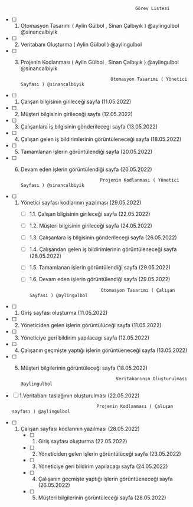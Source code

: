                                                       Görev Listesi
                                  
- [ ] 1. Otomasyon Tasarımı   ( Aylin Gülbol , Sinan Çalbıyık )  @aylingulbol @sinancalbiyik
- [ ] 2. Veritabanı Oluşturma ( Aylin Gülbol ) @aylingulbol
- [ ] 3. Projenin Kodlanması  ( Aylin Gülbol , Sinan Çalbıyık )  @aylingulbol @sinancalbiyik
                                   
                                   
                                   
                                           Otomasyon Tasarımı ( Yönetici Sayfası ) @sinancalbiyik
                                           
 - [ ] 1. Çalışan bilgisinin girileceği sayfa (11.05.2022)
 - [ ] 2. Müşteri bilgisinin girileceği sayfa (12.05.2022)
 - [ ] 3. Çalışanlara iş bilgisinin gönderilecegi sayfa (13.05.2022)
 - [ ] 4. Çalışan gelen iş bildirimlerinin görüntüleneceği sayfa (18.05.2022)
 - [ ] 5. Tamamlanan işlerin görüntülendiği sayfa (20.05.2022)
 - [ ] 6. Devam eden işlerin görüntülendiği sayfa (20.05.2022)
 
 
                                        Projenin Kodlanması ( Yönetici Sayfası ) @sinancalbiyik
                                       
 - [ ] 1. Yönetici sayfası kodlarının yazılması (29.05.2022)
      - [ ] 1.1. Çalışan bilgisinin girileceği sayfa (22.05.2022)
      - [ ] 1.2. Müşteri bilgisinin girileceği sayfa (24.05.2022)
      - [ ] 1.3. Çalışanlara iş bilgisinin gönderilecegi sayfa (26.05.2022)
      - [ ] 1.4. Çalışandan gelen iş bildirimlerinin görüntüleneceği sayfa (28.05.2022)
      - [ ] 1.5. Tamamlanan işlerin görüntülendiği sayfa (29.05.2022)
      - [ ] 1.6. Devam eden işlerin görüntülendiği sayfa (29.05.2022) 
    
    
                                       Otomasyon Tasarımı ( Çalışan Sayfası ) @aylingulbol
                                           
- [ ] 1. Giriş sayfası oluşturma (11.05.2022)
- [ ] 2. Yöneticiden gelen işlerin görüntülüceği sayfa (11.05.2022)
- [ ] 3. Yöneticiye geri bildirim yapılacagı sayfa (12.05.2022)
- [ ] 4. Çalışanın geçmişte yaptığı işlerin görüntüeneceği sayfa (13.05.2022)
- [ ] 5. Müşteri bilgilerinin görüntüleceği sayfa (18.05.2022)
 
                                             Veritabanının Oluşturulması @aylingulbol
 
 - [ ] 1.Veritabanı taslağının oluşturulması (22.05.2022)
 
                                       Projenin Kodlanması ( Çalışan sayfası ) @aylingulbol
                                       
 - [ ] 1. Çalışan sayfası kodlarının yazılması (28.05.2022)
      - [ ] 1. Giriş sayfası oluşturma (22.05.2022)
      - [ ] 2. Yöneticiden gelen işlerin görüntülüceği sayfa (23.05.2022)
      - [ ] 3. Yöneticiye geri bildirim yapılacagı sayfa (24.05.2022)
      - [ ] 4. Çalışanın geçmişte yaptığı işlerin görüntüeneceği sayfa (26.05.2022)
      - [ ] 5. Müşteri bilgilerinin görüntüleceği sayfa (28.05.2022)

